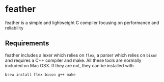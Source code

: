 # feather
feather is a simple and lightweight C compiler focusing on performance and reliability 

## Requirements
feather includes a lexer which relies on `flex`, a parser which relies on `bison` and requires a C++ compiler and make. All these tools are normally included on Mac OSX. If they are not, they can be installed with

    brew install flex bison g++ make
